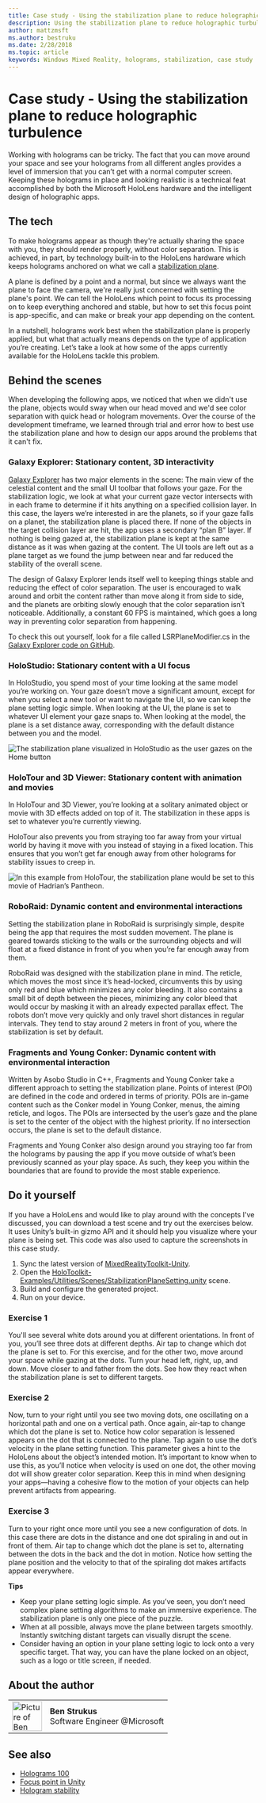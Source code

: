 ```yaml
---
title: Case study - Using the stabilization plane to reduce holographic turbulence
description: Using the stabilization plane to reduce holographic turbulence
author: mattzmsft
ms.author: bestruku
ms.date: 2/28/2018
ms.topic: article
keywords: Windows Mixed Reality, holograms, stabilization, case study
---
```




# Case study - Using the stabilization plane to reduce holographic turbulence

Working with holograms can be tricky. The fact that you can move around your space and see your holograms from all different angles provides a level of immersion that you can’t get with a normal computer screen. Keeping these holograms in place and looking realistic is a technical feat accomplished by both the Microsoft HoloLens hardware and the intelligent design of holographic apps.

## The tech

To make holograms appear as though they're actually sharing the space with you, they should render properly, without color separation. This is achieved, in part, by technology built-in to the HoloLens hardware which keeps holograms anchored on what we call a [stabilization plane](hologram-stability.md#stabilization-plane).

A plane is defined by a point and a normal, but since we always want the plane to face the camera, we're really just concerned with setting the plane's point. We can tell the HoloLens which point to focus its processing on to keep everything anchored and stable, but how to set this focus point is app-specific, and can make or break your app depending on the content.

In a nutshell, holograms work best when the stabilization plane is properly applied, but what that actually means depends on the type of application you’re creating. Let’s take a look at how some of the apps currently available for the HoloLens tackle this problem.

## Behind the scenes

When developing the following apps, we noticed that when we didn't use the plane, objects would sway when our head moved and we'd see color separation with quick head or hologram movements. Over the course of the development timeframe, we learned through trial and error how to best use the stabilization plane and how to design our apps around the problems that it can't fix.

### Galaxy Explorer: Stationary content, 3D interactivity

[Galaxy Explorer](galaxy-explorer.md) has two major elements in the scene: The main view of the celestial content and the small UI toolbar that follows your gaze. For the stabilization logic, we look at what your current gaze vector intersects with in each frame to determine if it hits anything on a specified collision layer. In this case, the layers we’re interested in are the planets, so if your gaze falls on a planet, the stabilization plane is placed there. If none of the objects in the target collision layer are hit, the app uses a secondary “plan B” layer. If nothing is being gazed at, the stabilization plane is kept at the same distance as it was when gazing at the content. The UI tools are left out as a plane target as we found the jump between near and far reduced the stability of the overall scene.

The design of Galaxy Explorer lends itself well to keeping things stable and reducing the effect of color separation. The user is encouraged to walk around and orbit the content rather than move along it from side to side, and the planets are orbiting slowly enough that the color separation isn’t noticeable. Additionally, a constant 60 FPS is maintained, which goes a long way in preventing color separation from happening.

To check this out yourself, look for a file called LSRPlaneModifier.cs in the [Galaxy Explorer code on GitHub](https://github.com/Microsoft/GalaxyExplorer/tree/master/Assets/Scripts/Utilities).

### HoloStudio: Stationary content with a UI focus

In HoloStudio, you spend most of your time looking at the same model you’re working on. Your gaze doesn’t move a significant amount, except for when you select a new tool or want to navigate the UI, so we can keep the plane setting logic simple. When looking at the UI, the plane is set to whatever UI element your gaze snaps to. When looking at the model, the plane is a set distance away, corresponding with the default distance between you and the model.

![The stabilization plane visualized in HoloStudio as the user gazes on the Home button](images/holostudio-stabilization-plane-500px.png)

### HoloTour and 3D Viewer: Stationary content with animation and movies

In HoloTour and 3D Viewer, you’re looking at a solitary animated object or movie with 3D effects added on top of it. The stabilization in these apps is set to whatever you’re currently viewing.

HoloTour also prevents you from straying too far away from your virtual world by having it move with you instead of staying in a fixed location. This ensures that you won’t get far enough away from other holograms for stability issues to creep in.

![In this example from HoloTour, the stabilization plane would be set to this movie of Hadrian’s Pantheon.](images/holotour-stabilization-plane-500px.jpg)

### RoboRaid: Dynamic content and environmental interactions

Setting the stabilization plane in RoboRaid is surprisingly simple, despite being the app that requires the most sudden movement. The plane is geared towards sticking to the walls or the surrounding objects and will float at a fixed distance in front of you when you’re far enough away from them.

RoboRaid was designed with the stabilization plane in mind. The reticle, which moves the most since it’s head-locked, circumvents this by using only red and blue which minimizes any color bleeding. It also contains a small bit of depth between the pieces, minimizing any color bleed that would occur by masking it with an already expected parallax effect. The robots don’t move very quickly and only travel short distances in regular intervals. They tend to stay around 2 meters in front of you, where the stabilization is set by default.

### Fragments and Young Conker: Dynamic content with environmental interaction

Written by Asobo Studio in C++, Fragments and Young Conker take a different approach to setting the stabilization plane. Points of interest (POI) are defined in the code and ordered in terms of priority. POIs are in-game content such as the Conker model in Young Conker, menus, the aiming reticle, and logos. The POIs are intersected by the user’s gaze and the plane is set to the center of the object with the highest priority. If no intersection occurs, the plane is set to the default distance.

Fragments and Young Conker also design around you straying too far from the holograms by pausing the app if you move outside of what’s been previously scanned as your play space. As such, they keep you within the boundaries that are found to provide the most stable experience.

## Do it yourself

If you have a HoloLens and would like to play around with the concepts I've discussed, you can download a test scene and try out the exercises below. It uses Unity’s built-in gizmo API and it should help you visualize where your plane is being set. This code was also used to capture the screenshots in this case study.
1. Sync the latest version of [MixedRealityToolkit-Unity](https://github.com/Microsoft/MixedRealityToolkit-Unity).
2. Open the [HoloToolkit-Examples/Utilities/Scenes/StabilizationPlaneSetting.unity](https://github.com/Microsoft/MixedRealityToolkit-Unity/blob/master/Assets/HoloToolkit-Examples/Utilities/Scenes/StabilizationPlaneSetting.unity) scene.
3. Build and configure the generated project.
4. Run on your device.

### Exercise 1

You'll see several white dots around you at different orientations. In front of you, you’ll see three dots at different depths. Air tap to change which dot the plane is set to. For this exercise, and for the other two, move around your space while gazing at the dots. Turn your head left, right, up, and down. Move closer to and father from the dots. See how they react when the stabilization plane is set to different targets.

### Exercise 2

Now, turn to your right until you see two moving dots, one oscillating on a horizontal path and one on a vertical path. Once again, air-tap to change which dot the plane is set to. Notice how color separation is lessened appears on the dot that is connected to the plane. Tap again to use the dot’s velocity in the plane setting function. This parameter gives a hint to the HoloLens about the object’s intended motion. It’s important to know when to use this, as you’ll notice when velocity is used on one dot, the other moving dot will show greater color separation. Keep this in mind when designing your apps—having a cohesive flow to the motion of your objects can help prevent artifacts from appearing.

### Exercise 3

Turn to your right once more until you see a new configuration of dots. In this case there are dots in the distance and one dot spiraling in and out in front of them. Air tap to change which dot the plane is set to, alternating between the dots in the back and the dot in motion. Notice how setting the plane position and the velocity to that of the spiraling dot makes artifacts appear everywhere.

**Tips**
* Keep your plane setting logic simple. As you’ve seen, you don’t need complex plane setting algorithms to make an immersive experience. The stabilization plane is only one piece of the puzzle.
* When at all possible, always move the plane between targets smoothly. Instantly switching distant targets can visually disrupt the scene.
* Consider having an option in your plane setting logic to lock onto a very specific target. That way, you can have the plane locked on an object, such as a logo or title screen, if needed.

## About the author

<table style="border-collapse:collapse">
<tr>
<td style="border-style: none" width="60px"><img alt="Picture of Ben Strukus" width="60" height="60" src="images/genericusertile.jpg"></td>
<td style="border-style: none"><b>Ben Strukus</b><br>Software Engineer @Microsoft</td>
</tr>
</table>

## See also
* [Holograms 100](holograms-100.md)
* [Focus point in Unity](focus-point-in-unity.md)
* [Hologram stability](hologram-stability.md)
